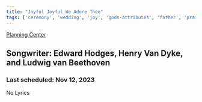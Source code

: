 ```yaml
---
title: "Joyful Joyful We Adore Thee"
tags: ['ceremony', 'wedding', 'joy', 'gods-attributes', 'father', 'praise', 'adoration', 'rejoice', 'worship']
---
```


[Planning Center](https://services.planningcenteronline.com/songs/21944372)

## Songwriter: Edward Hodges, Henry Van Dyke, and Ludwig van Beethoven
### Last scheduled: Nov 12, 2023          

No Lyrics
